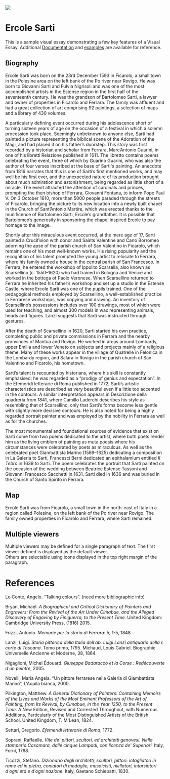 <a href="https://juncture-digital.org"><img src="https://juncture-digital.org/images/ve-button.png"></a>

<param ve-config 
       title="Ercole Sarti"
       author="JSTOR Labs team"
       banner="https://user-images.githubusercontent.com/99784266/156492701-9a081c2b-1bfb-41ef-a05c-9a5f6bacc4df.jpg" 
       layout="vertical">

<!-- Entities discussed throughout the essay are typically defined before the essay text and
     are thus available in all text.  Entity identifiers (QIDs) can be found in either
     Wikipedia or Wikidata (https://www.wikidata.org)> -->
<param ve-entity eid="Q5385228"> <!-- Ercole Sarti -->
<param ve-entity eid="Q34595"> <!-- Ficarolo -->
<param ve-entity eid="Q332489"> <!-- Giambattista Marino -->
<param ve-entity eid="Q6572"> <!-- Rovigo -->
<param ve-entity eid="Q3767250"> <!-- Giovanni Fontana -->

# Ercole Sarti

This is a sample visual essay demonstrating a few key features of a Visual Essay. Additional [Documentation](https://github.com/JSTOR-Labs/juncture/wiki) and [examples](https://jstor-labs.github.io/juncture-examples) are available for reference.
<param ve-image 
       manifest="https://p1.storage.canalblog.com/22/08/1231160/95647493.jpg">


## Biography

Ercole Sarti was born on the 23rd December 1593 in Ficarolo, a small town in the Polesine area on the left bank of the Po river near Rovigo. He was born to Giovanni Sarti and Fulvia Nigrisoli and was one of the most accomplished artists in the Estense region in the first half of the seventeenth century. He was the grandson of Bartolomeo Sarti, a lawyer and owner of properties in Ficarolo and Ferrara. The family was affluent and had a great collection of art comprising 92 paintings, a selection of maps and a library of 430 volumes.

<param ve-image 
       label="San Silvestro Papa" 
       description="painting by Ercole Sarti" 
       license="public domain" 
       url="https://upload.wikimedia.org/wikipedia/commons/1/10/Ercole_sarti%2C_san_silvestro_papa%2C_1600-30_ca._%28ferrara%29.jpg">
 
A particularly defining event occurred during his adolescence short of turning sixteen years of age on the occasion of a festival in which a solemn procession took place. Seemingly unbeknown to anyone else, Sarti had painted a picture representing the biblical scene of the Adoration of the Magi, and had placed it on his father’s doorstep. This story was first recorded by a historian and scholar from Ferrara, Marc’Antonio Guarini, in one of his libretti Relazione published in 1611. The libretto contains poems celebrating the event, three of which by Guarino Guarini, who was also the author of four verses inscribed at the base of Sarti's painting. An anecdote from 1816 narrates that this is one of Sarti’s first mentioned works, and may well be his first ever, and the unexpected nature of its production brought about much admiration and astonishment, being regarded as little short of a miracle. The event attracted the attention of cardinals and princes, prompting the then bishop of Ferrara, Giovanni Fontana, to inform Pope Paul V. On 3 October 1610, more than 5000 people paraded through the streets of Ficarolo, bringing the picture to its new location into a newly built chapel in the Church of Sant’Antonio Martire, which was erected thanks to the munificence of Bartolomeo Sarti, Ercole’s grandfather. It is possible that Bartolomeo’s generosity in sponsoring the chapel inspired Ercole to pay homage to the image.

<param ve-image 
       label="San Silvestro Papa" 
       description="painting by Ercole Sarti" 
       license="public domain" 
       url="https://upload.wikimedia.org/wikipedia/commons/1/10/Ercole_sarti%2C_san_silvestro_papa%2C_1600-30_ca._%28ferrara%29.jpg">
 
Shortly after this miraculous event occurred, at the mere age of 17, Sarti painted a Crucifixion with donor and Saints Valentine and Carlo Borromeo adorning the apse of the parish church of San Valentino in Ficarolo, which remains one of his most well-known works. His rising popularity and the recognition of his talent prompted the young artist to relocate to Ferrara, where his family owned a house in the central parish of San Francesco. In Ferrara, he entered the workshop of Ippolito Scarsella, also known as Scarsellino (c. 1550–1620) who had trained in Bologna and Venice and worked in the bottega of Paolo Veronese. When Scarsellino returned to Ferrara he inherited his father’s workshop and set up a studio in the Estense Castle, where Ercole Sarti was one of the pupils trained. One of the pedagogical methods employed by Scarsellino, a well-established practice in Ferrarese workshops, was copying and drawing. An inventory of Scarsellino’s possessions includes over 100 drawings, most of which were used for teaching, and almost 300 models in wax representing animals, heads and figures. Lanzi suggests that Sarti was instructed through gestures.
 
 <param ve-image 
       label="San Silvestro Papa" 
       description="painting by Ercole Sarti" 
       license="public domain" 
       url="https://upload.wikimedia.org/wikipedia/commons/1/10/Ercole_sarti%2C_san_silvestro_papa%2C_1600-30_ca._%28ferrara%29.jpg">
 
After the death of Scarsellino in 1620, Sarti started his own practice, completing public and private commissions in Ferrara and the nearby pronvinces of Mantua and Rovigo. He worked in areas around Lombardy, upper Emilia and lower Veneto on subjects and projects mainly of a religious theme. Many of these works appear in the village of Quatrelle in Felonica in the Lombardy region, and Salara in Rovigo in the parish church of San Valentino and Ficarolo, his hometown.
 
 <param ve-image 
       label="San Silvestro Papa" 
       description="painting by Ercole Sarti" 
       license="public domain" 
       url="https://upload.wikimedia.org/wikipedia/commons/1/10/Ercole_sarti%2C_san_silvestro_papa%2C_1600-30_ca._%28ferrara%29.jpg">
       
Sarti’s talent is recounted by historians, where his skill is constantly emphasised; he was regarded as a “prodigy of genius and expectation”. In the Efemeridi letterarie di Roma published in 1772, Sarti’s artistic characteristics are described as very beautiful even if a little too accented in the contours. A similar interpretation appears in Descrizione della quadreria from 1841, where Camillo Laderchi describes his style as resembling that of Scarsellino, only that Sarti’s forms become less gentle with slightly more decisive contours. He is also noted for being a highly regarded portrait painter and was employed by the nobility in Ferrara as well as for the churches. 

<param ve-image 
       label="San Silvestro Papa" 
       description="painting by Ercole Sarti" 
       license="public domain" 
       url="https://upload.wikimedia.org/wikipedia/commons/1/10/Ercole_sarti%2C_san_silvestro_papa%2C_1600-30_ca._%28ferrara%29.jpg">

The most monumental and foundational sources of evidence that exist on Sarti come from two poems dedicated to the artist, where both poets render him as the living emblem of painting as muta poesis where his circumstances were celebrated by poets as miraculous. As well as the celebrated poet Giambattista Marino (1569–1625) dedicating a composition in La Galeria to Sarti, Francesci Berni dedicated an epithalamium entitled _Il Tebro_ in 1639 to Sarti. The poem celebrates the portrait that Sarti painted on the occasion of the wedding between Beatrice Estense Tassoni and Giovanni Francesco Sacchetti in 1631. Sarti died in 1636 and was buried in the Church of Santo Spirito in Ferrara.
 

 

<param ve-image 
       label="Il Tebro" 
       description="poem on Ercole Sarti" 
       license="public domain" 
       url="https://user-images.githubusercontent.com/99784266/156502765-bef27f0a-480c-4237-b72d-027f6a979a74.png">

## Map

Ercole Sarti was from Ficarolo, a small town in the north-east of Italy in a region called Polesine, on the left bank of the Po river near Rovigo. The family owned properties in Ficarolo and Ferrara, where Sarti remained. 
<param ve-map center="Q34595" zoom="11" prefer-geojson>

## Multiple viewers

Multiple viewers may be defined for a single paragraph of text.  The first viewer defined is displayed as the default viewer.  
Others are selectable using icons displayed in the top right margin of the paragraph.
<param ve-image 
       manifest="https://iiif.juncture-digital.org/manifest/6dd738aed85597cac540ad31dd5818e86ef7f2918c7b43a9eb3123d5538e6e4c">
<param ve-map center="Q36600" zoom="11">

# References

Lo Conte, Angelo. “Talking colours”. (need more bibliographic info)

Bryan, Michael. _A Biographical and Critical Dictionary of Painters and Engravers: From the Revival of the Art Under Cimabue, and the Alleged Discovery of Engaving by Finiguerra, to the Present Time._ United Kingdom: Cambridge University Press, (1816) 2015.

Frizzi, Antonio. _Memorie per la storia di Ferrara_: 5, 1-5, 1848. 

Lanzi, Luigi. _Storia pittorica della Italia dell'ab. Luigi Lanzi antiquario della r. corte di Toscana_. Tomo primo, 1795.
Michaud, Louis Gabriel. Biographie Universelle Ancienne et Moderne, 38, 1864.

Nigaglioni, Michel Édouard. _Giuseppe Badaracco et la Corse : Redécouverte d'un peintre_, 2005.

Novelli, Maria Angela. “Un pittore ferrarese nella Galeria di Giambattista Marino”, L'Aquila bianca, 2000. 

Pilkington, Matthew. _A General Dictionary of Painters: Containing Memoirs of the Lives and Works of the Most Eminent Professors of the Art of Painting, from Its Revival, by Cimabue, in the Year 1250, to the Present Time_. A New Edition, Revised and Corrected Throughout, with Numerous Additions, Particularly of the Most Distinguished Artists of the British School. United Kingdom, T. M'Lean, 1824.

Settari, Gregorio. _Efemeridi letterarie di Roma_, 1772. 

Soprani, Raffaelle. _Vite de' pittori, scultori, ed architetti genovesi. Nella stamperia Casamara, dalle cinque Lampadi, con licenza de' Superiori._ Italy, Forni, 1768.

Ticozzi, Stefano. _Dizionario degli architetti, scultori, pittori: intagliatori in rame ed in pietra, coniatori di medaglie, musaicisti, niellatori, intarsiatori d'ogni età e d'ogni nazione_. Italy, Gaetano Schiepatti, 1830.

